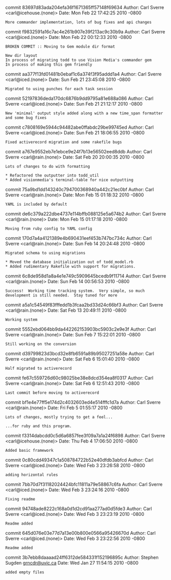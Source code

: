 commit 83697d83ada204efa36f1671365ff57148f69634
Author: Carl Sverre <carl@icehouse.(none)>
Date:   Mon Feb 22 17:42:25 2010 -0800

    More commander implementation, lots of bug fixes and api changes

commit f9832591a16c7ac4e261b907e39f213ac9c30b9a
Author: Carl Sverre <carl@iced.(none)>
Date:   Mon Feb 22 00:12:33 2010 -0800

    BROKEN COMMIT :: Moving to Gem module dir format
    
    New dir layout
    In process of migrating todd to use Vision Media's commander gem
    In process of making this gem friendly

commit aa377f13fd01481b0ebaf1c6a374f3f95addd1a4
Author: Carl Sverre <carl@iced.(none)>
Date:   Sun Feb 21 23:45:08 2010 -0800

    Migrated to using punches for each task session

commit 52197836deda170dc6876b9dd9795a81e688a086
Author: Carl Sverre <carl@iced.(none)>
Date:   Sun Feb 21 21:12:17 2010 -0800

    New 'minimal' output style added along with a new time_span formatter and some bug fixes

commit c7808169e5944c94482abe0ffabdc29be99745ed
Author: Carl Sverre <carl@iced.(none)>
Date:   Sun Feb 21 18:06:55 2010 -0800

    Fixed activerecord migration and some rakefile bugs

commit a767e9552eb7e1ebce9e24f7b13e56502eed8ddb
Author: Carl Sverre <carl@rain.(none)>
Date:   Sat Feb 20 20:00:35 2010 -0800

    Lots of changes to do with formatting
    
    * Refactored the outputter into todd_util
    * Added visionmedia's terminal-table for nice outputting

commit 75a9bd1dd143240c794700368940a442c21ec0bf
Author: Carl Sverre <carl@rain.(none)>
Date:   Mon Feb 15 01:18:32 2010 -0800

    YAML is included by default

commit de6c379a222dbe4737e114bffb088125e5a674b2
Author: Carl Sverre <carl@rain.(none)>
Date:   Mon Feb 15 01:17:18 2010 -0800

    Moving from ruby config to YAML config

commit 170d7a4a4121389e4b690431eef453b747bc734c
Author: Carl Sverre <carl@rain.(none)>
Date:   Sun Feb 14 20:24:48 2010 -0800

    Migrated schema to using migrations
    
    * Moved the database initialization out of todd_model.rb
    * Added rudimentary Rakefile with support for migrations.

commit 6c8de958d1a8a4e1e749c5909645bcedb9f11714
Author: Carl Sverre <carl@rain.(none)>
Date:   Sun Feb 14 00:56:53 2010 -0800

    Success!  Working time tracking system.  Very simple, so much development is still needed.  Stay tuned for more

commit a5a1c54549f83fffedd1b3fcaa2bd33d24c66bf3
Author: Carl Sverre <carl@rain.(none)>
Date:   Sat Feb 13 20:49:11 2010 -0800

    Working system

commit 5552ebd064bb9da442262153903bc5903c2e9e3f
Author: Carl Sverre <carl@rain.(none)>
Date:   Sun Feb 7 15:22:01 2010 -0800

    Still working on the conversion

commit d39799823d3bcd32e8fb6591a89b95027251a58e
Author: Carl Sverre <carl@rain.(none)>
Date:   Sat Feb 6 15:01:40 2010 -0800

    Half migrated to activerecord

commit fe67c559726d60c98025be38e8dcd354ea8f0317
Author: Carl Sverre <carl@rain.(none)>
Date:   Sat Feb 6 12:51:43 2010 -0800

    Last commit before moving to activerecord

commit bf1e4e77ff5e174d2c4032603ed4e514fffc1d7a
Author: Carl Sverre <carl@rain.(none)>
Date:   Fri Feb 5 01:55:17 2010 -0800

    Lots of changes, mostly trying to get a feel...
    
    ...for ruby and this program.

commit f3314dabcdd0c5d6a6857fee3f09a7a1a24f6898
Author: Carl Sverre <carl@icehouse.(none)>
Date:   Thu Feb 4 17:06:50 2010 -0800

    Added basic framework

commit 0c80cdd49347c1a508784722b52e40dfdb3abfcd
Author: Carl Sverre <carl@iced.(none)>
Date:   Wed Feb 3 23:26:58 2010 -0800

    adding horizontal rules

commit 7bb70d7f31182024424bfc11811a79e58867c6fa
Author: Carl Sverre <carl@iced.(none)>
Date:   Wed Feb 3 23:24:16 2010 -0800

    Fixing readme

commit 94748ade8222c168a0d1d2cd91aa277ad0d5fde3
Author: Carl Sverre <carl@iced.(none)>
Date:   Wed Feb 3 23:23:19 2010 -0800

    Readme added

commit 645d076e03e77d7a13e00b800e0566a95426670d
Author: Carl Sverre <carl@iced.(none)>
Date:   Wed Feb 3 23:22:56 2010 -0800

    Readme added

commit 3b7ebb8daaaad24ff6312de584331f152196895c
Author: Stephen Sugden <grncdr@uvic.ca>
Date:   Wed Jan 27 11:54:15 2010 -0800

    added empty files
